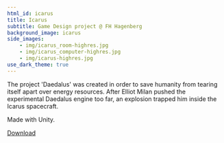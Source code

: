 ```yaml
---
html_id: icarus
title: Icarus
subtitle: Game Design project @ FH Hagenberg
background_image: icarus
side_images:
    - img/icarus_room-highres.jpg
    - img/icarus_computer-highres.jpg
    - img/icarus-highres.jpg
use_dark_theme: true
---
```


The project 'Daedalus' was created in order to save humanity from tearing itself apart over energy resources. After Elliot Milan pushed the experimental Daedalus engine too far, an explosion trapped him inside the Icarus spacecraft.

Made with Unity.

<a href="https://gamejolt.com/games/icarus/399714" class="button-link">Download</a>
